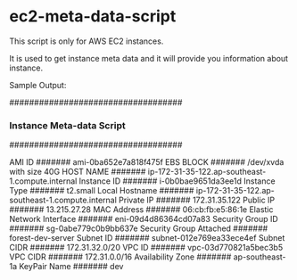 # ec2-meta-data-script

This script is only for AWS EC2 instances.

It is used to get instance meta data and it will provide you information about instance.

Sample Output:

###################################
###  Instance Meta-data Script  ###
###################################




AMI ID 					####### 		ami-0ba652e7a818f475f
EBS BLOCK 			 	#######			/dev/xvda with size 40G
HOST NAME 				#######     		ip-172-31-35-122.ap-southeast-1.compute.internal
Instance ID 				#######			i-0b0bae9651da3ee1d
Instance Type 				#######			t2.small
Local Hostname 				#######			ip-172-31-35-122.ap-southeast-1.compute.internal
Private IP 				####### 		172.31.35.122
Public IP 				#######			13.215.27.28
MAC Address 				#######			06:cb:fb:e5:86:1e
Elastic Network Interface 		#######			eni-09d4d86364cd07a83
Security Group ID 			#######			sg-0abe779c0b9bb637e
Security Group Attached 		#######			forest-dev-server
Subnet ID 				#######			subnet-012e769ea33ece4ef
Subnet CIDR 				#######			172.31.32.0/20
VPC ID 					#######			vpc-03d770821a5bec3b5
VPC CIDR 				#######			172.31.0.0/16
Availability Zone 			#######			ap-southeast-1a
KeyPair Name 				#######			dev




